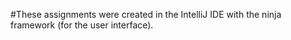 #These assignments were created in the IntelliJ IDE with the ninja framework (for the user interface).
